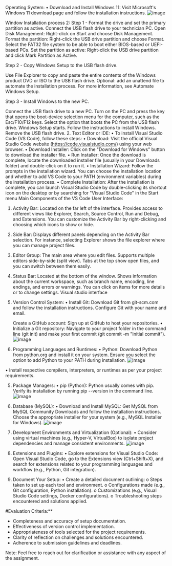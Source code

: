 Operating System:
•	Download and Install Windows 11: Visit Microsoft's Windows 11 download page and follow the installation instructions.
 ![image](https://github.com/Mitchy001/se-assignment-1-setting-up-your-developer-environment-Mitchy001/assets/140062227/02e915e3-5170-46a6-b90a-bb37547c148e)

Window Installation process 2:
   Step 1 - Format the drive and set the primary partition as active.
Connect the USB flash drive to your technician PC.
Open Disk Management: Right-click on Start and choose Disk Management.
Format the partition: Right-click the USB drive partition and choose Format. Select the FAT32 file system to be able to boot either BIOS-based or UEFI-based PCs.
Set the partition as active: Right-click the USB drive partition and click Mark Partition as Active.


Step 2 - Copy Windows Setup to the USB flash drive.

Use File Explorer to copy and paste the entire contents of the Windows product DVD or ISO to the USB flash drive.
Optional: add an unattend file to automate the installation process. For more information, see Automate Windows Setup.




Step 3 - Install Windows to the new PC.

Connect the USB flash drive to a new PC.
Turn on the PC and press the key that opens the boot-device selection menu for the computer, such as the Esc/F10/F12 keys. Select the option that boots the PC from the USB flash drive.
Windows Setup starts. Follow the instructions to install Windows.
Remove the USB flash drive.
2. Text Editor or IDE:
•	 To install Visual Studio Code (VS Code), follow these steps: 
•	Download: Visit the official Visual Studio Code website (https://code.visualstudio.com/) using your web browser. 
•	Download Installer: Click on the "Download for Windows" button to download the installer file. 
•	Run Installer: Once the download is complete, locate the downloaded installer file (usually in your Downloads folder) and double-click on it to run it. 
•	Installation Wizard: Follow the prompts in the installation wizard. You can choose the installation location and whether to add VS Code to your PATH (environment variables) during the installation process. 
•	Complete Installation: After the installation is complete, you can launch Visual Studio Code by double-clicking its shortcut icon on the desktop or by searching for "Visual Studio Code" in the Start menu
  Main Components of the VS Code User Interface:
   1. Activity Bar:
Located on the far left of the interface.
Provides access to different views like Explorer, Search, Source Control, Run and Debug, and Extensions.
You can customize the Activity Bar by right-clicking and choosing which icons to show or hide.
2. Side Bar:
       Displays different panels depending on the Activity Bar selection.
For instance, selecting Explorer shows the file explorer where you can manage project files.
3. Editor Group:
The main area where you edit files.
Supports multiple editors side-by-side (split view).
Tabs at the top show open files, and you can switch between them easily.
4. Status Bar:
Located at the bottom of the window.
Shows information about the current workspace, such as branch name, encoding, line endings, and errors or warnings.
You can click on items for more details or to change settings.
Visual studio interface
 
       
3. Version Control System:
•	Install Git: Download Git from git-scm.com and follow the installation instructions. Configure Git with your name and email.
 
    Create a GitHub account: Sign up at GitHub to host your repositories.
•	Initialize a Git repository: Navigate to your project folder in the command line (git init) and make your first commit (git commit -m "Initial commit").
![image](https://github.com/Mitchy001/se-assignment-1-setting-up-your-developer-environment-Mitchy001/assets/140062227/df06e54d-36c0-4304-afc6-b90b83ef6f9e)

5. Programming Languages and Runtimes:
•	Python: Download Python from python.org and install it on your system. Ensure you select the option to add Python to your PATH during installation.
 ![image](https://github.com/Mitchy001/se-assignment-1-setting-up-your-developer-environment-Mitchy001/assets/140062227/88712717-712d-415c-ae26-c880e6f80bb1)


•	Install respective compilers, interpreters, or runtimes as per your project requirements.
 
5. Package Managers:
•	pip (Python): Python usually comes with pip. Verify its installation by running pip --version in the command line.
   ![image](https://github.com/Mitchy001/se-assignment-1-setting-up-your-developer-environment-Mitchy001/assets/140062227/96d3c6df-f9ba-43e4-8b17-4c39699f85d5)
    
6. Database (MySQL):
•	Download and Install MySQL: Get MySQL from MySQL Community Downloads and follow the installation instructions. Choose the appropriate installer for your system (e.g., MySQL Installer for Windows).
 ![image](https://github.com/Mitchy001/se-assignment-1-setting-up-your-developer-environment-Mitchy001/assets/140062227/a81a2cba-fbd6-4019-90cc-dc8978f201fe)

7. Development Environments and Virtualization (Optional):
•	Consider using  virtual machines (e.g., Hyper-V, VirtualBox) to isolate project dependencies and manage consistent environments.
 ![image](https://github.com/Mitchy001/se-assignment-1-setting-up-your-developer-environment-Mitchy001/assets/140062227/74cc5ead-539b-46d0-b305-42ebbe3c1e6e)

8. Extensions and Plugins:
•	Explore extensions for Visual Studio Code: Open Visual Studio Code, go to the Extensions view (Ctrl+Shift+X), and search for extensions related to your programming languages and workflow (e.g., Python, Git integration).
 
9. Document Your Setup:
•	Create a detailed document outlining:
o	Steps taken to set up each tool and environment.
o	Configurations made (e.g., Git configuration, Python installation).
o	Customizations (e.g., Visual Studio Code settings, Docker configurations).
o	Troubleshooting steps encountered and solutions applied.



#Evaluation Criteria:**
- Completeness and accuracy of setup documentation.
- Effectiveness of version control implementation.
- Appropriateness of tools selected for the project requirements.
- Clarity of reflection on challenges and solutions encountered.
- Adherence to submission guidelines and deadlines.

Note: Feel free to reach out for clarification or assistance with any aspect of the assignment.
